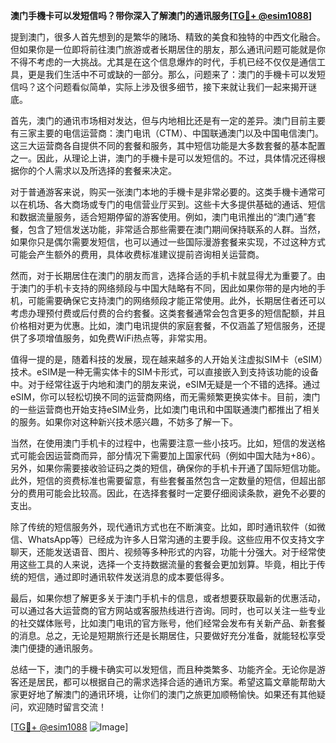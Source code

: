 **澳门手機卡可以发短信吗？带你深入了解澳门的通讯服务[[TG💪+ @esim1088](https://t.me/s/esim1088)]**

提到澳门，很多人首先想到的是繁华的赌场、精致的美食和独特的中西文化融合。但如果你是一位即将前往澳门旅游或者长期居住的朋友，那么通讯问题可能就是你不得不考虑的一大挑战。尤其是在这个信息爆炸的时代，手机已经不仅仅是通信工具，更是我们生活中不可或缺的一部分。那么，问题来了：澳门的手機卡可以发短信吗？这个问题看似简单，实际上涉及很多细节，接下来就让我们一起来揭开谜底。

首先，澳门的通讯市场相对发达，但与内地相比还是有一定的差异。澳门目前主要有三家主要的电信运营商：澳门电讯（CTM）、中国联通澳门以及中国电信澳门。这三大运营商各自提供不同的套餐和服务，其中短信功能是大多数套餐的基本配置之一。因此，从理论上讲，澳门的手機卡是可以发短信的。不过，具体情况还得根据你的个人需求以及所选择的套餐来决定。

对于普通游客来说，购买一张澳门本地的手機卡是非常必要的。这类手機卡通常可以在机场、各大商场或专门的电信营业厅买到。这些卡大多提供基础的通话、短信和数据流量服务，适合短期停留的游客使用。例如，澳门电讯推出的“澳门通”套餐，包含了短信发送功能，非常适合那些需要在澳门期间保持联系的人群。当然，如果你只是偶尔需要发短信，也可以通过一些国际漫游套餐来实现，不过这种方式可能会产生额外的费用，具体收费标准建议提前咨询相关运营商。

然而，对于长期居住在澳门的朋友而言，选择合适的手机卡就显得尤为重要了。由于澳门的手机卡支持的网络频段与中国大陆略有不同，因此如果你带的是内地的手机，可能需要确保它支持澳门的网络频段才能正常使用。此外，长期居住者还可以考虑办理预付费或后付费的合约套餐。这类套餐通常会包含更多的短信配额，并且价格相对更为优惠。比如，澳门电讯提供的家庭套餐，不仅涵盖了短信服务，还提供了多项增值服务，如免费WiFi热点等，非常实用。

值得一提的是，随着科技的发展，现在越来越多的人开始关注虚拟SIM卡（eSIM）技术。eSIM是一种无需实体卡的SIM卡形式，可以直接嵌入到支持该功能的设备中。对于经常往返于内地和澳门的朋友来说，eSIM无疑是一个不错的选择。通过eSIM，你可以轻松切换不同的运营商网络，而无需频繁更换实体卡。目前，澳门的一些运营商也开始支持eSIM业务，比如澳门电讯和中国联通澳门都推出了相关的服务。如果你对这种新兴技术感兴趣，不妨多了解一下。

当然，在使用澳门手机卡的过程中，也需要注意一些小技巧。比如，短信的发送格式可能会因运营商而异，部分情况下需要加上国家代码（例如中国大陆为+86）。另外，如果你需要接收验证码之类的短信，确保你的手机卡开通了国际短信功能。此外，短信的资费标准也需要留意，有些套餐虽然包含一定数量的短信，但超出部分的费用可能会比较高。因此，在选择套餐时一定要仔细阅读条款，避免不必要的支出。

除了传统的短信服务外，现代通讯方式也在不断演变。比如，即时通讯软件（如微信、WhatsApp等）已经成为许多人日常沟通的主要手段。这些应用不仅支持文字聊天，还能发送语音、图片、视频等多种形式的内容，功能十分强大。对于经常使用这些工具的人来说，选择一个支持数据流量的套餐会更加划算。毕竟，相比于传统的短信，通过即时通讯软件发送消息的成本要低得多。

最后，如果你想了解更多关于澳门手机卡的信息，或者想要获取最新的优惠活动，可以通过各大运营商的官方网站或客服热线进行咨询。同时，也可以关注一些专业的社交媒体账号，比如澳门电讯的官方账号，他们经常会发布有关新产品、新套餐的消息。总之，无论是短期旅行还是长期居住，只要做好充分准备，就能轻松享受澳门便捷的通讯服务。

总结一下，澳门的手機卡确实可以发短信，而且种类繁多、功能齐全。无论你是游客还是居民，都可以根据自己的需求选择合适的通讯方案。希望这篇文章能帮助大家更好地了解澳门的通讯环境，让你们的澳门之旅更加顺畅愉快。如果还有其他疑问，欢迎随时留言交流！

[[TG💪+ @esim1088](https://t.me/s/esim1088) ![Image](https://i.postimg.cc/4NQfJmqS/Snipaste-2025-05-13-00-14-12.png)]